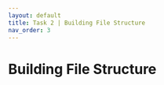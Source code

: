 ```yaml
---
layout: default
title: Task 2 | Building File Structure
nav_order: 3
---
```


# Building File Structure
